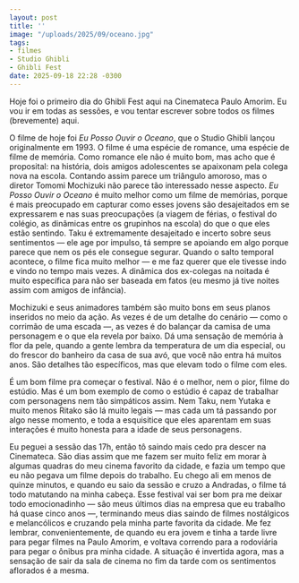 ```yaml
---
layout: post
title: ''
image: "/uploads/2025/09/oceano.jpg"
tags:
- filmes
- Studio Ghibli
- Ghibli Fest
date: 2025-09-18 22:28 -0300
---
```

Hoje foi o primeiro dia do Ghibli Fest aqui na Cinemateca Paulo Amorim. Eu vou ir em todas as sessões, e vou tentar escrever sobre todos os filmes (brevemente) aqui.

O filme de hoje foi _Eu Posso Ouvir o Oceano_, que o Studio Ghibli lançou originalmente em 1993. O filme é uma espécie de romance, uma espécie de filme de memória. Como romance ele não é muito bom, mas acho que é proposital: na história, dois amigos adolescentes se apaixonam pela colega nova na escola. Contando assim parece um triângulo amoroso, mas o diretor Tomomi Mochizuki não parece tão interessado nesse aspecto. _Eu Posso Ouvir o Oceano_ é muito melhor como um filme de memórias, porque é mais preocupado em capturar como esses jovens são desajeitados em se expressarem e nas suas preocupações (a viagem de férias, o festival do colégio, as dinâmicas entre os grupinhos na escola) do que o que eles estão sentindo. Taku é extremamente desajeitado e incerto sobre seus sentimentos — ele age por impulso, tá sempre se apoiando em algo porque parece que nem os pés ele consegue segurar. Quando o salto temporal acontece, o filme fica muito melhor — e me faz querer que ele tivesse indo e vindo no tempo mais vezes. A dinâmica dos ex-colegas na noitada é muito específica para não ser baseada em fatos (eu mesmo já tive noites assim com amigos de infância).

Mochizuki e seus animadores também são muito bons em seus planos inseridos no meio da ação. As vezes é de um detalhe do cenário — como o corrimão de uma escada —, as vezes é do balançar da camisa de uma personagem e o que ela revela por baixo. Dá uma sensação de memória à flor da pele, quando a gente lembra da temperatura de um dia especial, ou do frescor do banheiro da casa de sua avó, que você não entra há muitos anos. São detalhes tão específicos, mas que elevam todo o filme com eles.

É um bom filme pra começar o festival. Não é o melhor, nem o pior, filme do estúdio. Mas é um bom exemplo de como o estúdio é capaz de trabalhar com personagens nem tão simpáticos assim. Nem Taku, nem Yutaka e muito menos Ritako são lá muito legais — mas cada um tá passando por algo nesse momento, e toda a esquisitice que eles aparentam em suas interações é muito honesta para a idade de seus personagens.

Eu peguei a sessão das 17h, então tô saindo mais cedo pra descer na Cinemateca. São dias assim que me fazem ser muito feliz em morar à algumas quadras do meu cinema favorito da cidade, e fazia um tempo que eu não pegava um filme depois do trabalho. Eu chego ali em menos de quinze minutos, e quando eu saio da sessão e cruzo a Andradas, o filme tá todo matutando na minha cabeça. Esse festival vai ser bom pra me deixar todo emocionadinho — são meus últimos dias na empresa que eu trabalho há quase cinco anos —, terminando meus dias saindo de filmes nostálgicos e melancólicos e cruzando pela minha parte favorita da cidade. Me fez lembrar, convenientemente, de quando eu era jovem e tinha a tarde livre para pegar filmes na Paulo Amorim, e voltava correndo para a rodoviária para pegar o ônibus pra minha cidade. A situação é invertida agora, mas a sensação de sair da sala de cinema no fim da tarde com os sentimentos aflorados é a mesma. 
